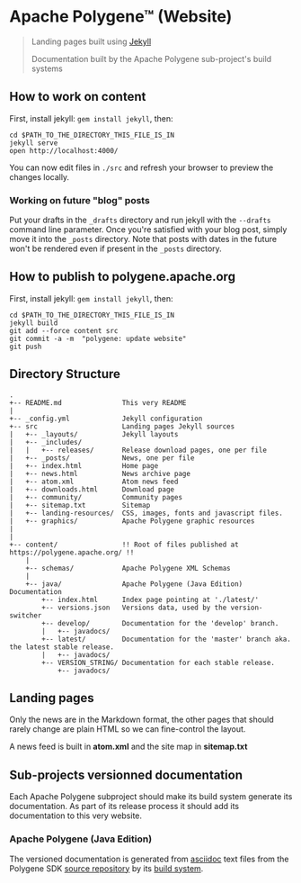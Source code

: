 # Apache Polygene™ (Website)

> Landing pages built using [Jekyll](http://jekyllrb.com/)
>
> Documentation built by the Apache Polygene sub-project's build systems


## How to work on content

First, install jekyll: `gem install jekyll`, then:

    cd $PATH_TO_THE_DIRECTORY_THIS_FILE_IS_IN
    jekyll serve
    open http://localhost:4000/

You can now edit files in `./src` and refresh your browser to preview the changes locally.

### Working on future "blog" posts

Put your drafts in the `_drafts` directory and run jekyll with the `--drafts` command line
parameter. Once you're satisfied with your blog post, simply move it into the `_posts`
directory. Note that posts with dates in the future won't be rendered even if present in
the `_posts` directory.


## How to publish to polygene.apache.org

First, install jekyll: `gem install jekyll`, then:

    cd $PATH_TO_THE_DIRECTORY_THIS_FILE_IS_IN
    jekyll build
    git add --force content src
    git commit -a -m  "polygene: update website"
    git push


## Directory Structure

    .
    +-- README.md               This very README
    |
    +-- _config.yml             Jekyll configuration
    +-- src                     Landing pages Jekyll sources
    |   +-- _layouts/           Jekyll layouts
    |   +-- _includes/
    |   |   +-- releases/       Release download pages, one per file
    |   +-- _posts/             News, one per file
    |   +-- index.html          Home page
    |   +-- news.html           News archive page
    |   +-- atom.xml            Atom news feed
    |   +-- downloads.html      Download page
    |   +-- community/          Community pages
    |   +-- sitemap.txt         Sitemap
    |   +-- landing-resources/  CSS, images, fonts and javascript files.
    |   +-- graphics/           Apache Polygene graphic resources
    |
    |
    +-- content/                !! Root of files published at https://polygene.apache.org/ !!
        |
        +-- schemas/            Apache Polygene XML Schemas
        |
        +-- java/               Apache Polygene (Java Edition) Documentation
            +-- index.html      Index page pointing at './latest/'
            +-- versions.json   Versions data, used by the version-switcher
            +-- develop/        Documentation for the 'develop' branch.
            |   +-- javadocs/
            +-- latest/         Documentation for the 'master' branch aka. the latest stable release.
            |   +-- javadocs/
            +-- VERSION_STRING/ Documentation for each stable release.
                +-- javadocs/



## Landing pages

Only the news are in the Markdown format, the other pages that should rarely
change are plain HTML so we can fine-control the layout.

A news feed is built in **atom.xml** and the site map in **sitemap.txt**


## Sub-projects versionned documentation

Each Apache Polygene subproject should make its build system generate its documentation.
As part of its release process it should add its documentation to this very website.

### Apache Polygene (Java Edition)

The versioned documentation is generated from
[asciidoc](http://www.methods.co.nz/asciidoc) text files from the Polygene SDK
[source repository](http://polygene.apache.org/community/codebase.html) by its
[build system](http://polygene.apache.org/java/latest/build-system.html).
